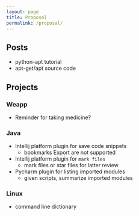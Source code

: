 ```yaml
---
layout: page
title: Proposal
permalink: /proposal/
---
```


## Posts
- python-apt tutorial
- apt-get/apt source code


## Projects
### Weapp
- Reminder for taking medicine?

### Java
- Intellij platform plugin for save code snippets
   - bookmarks Export are not supported
- Intellij platform plugin for `mark files`
   - mark files or star files for latter review
- Pycharm plugin for listing imported modules
   - given scripts, summarize imported modules

### Linux
- command line dictionary
